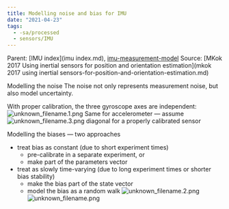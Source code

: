 ```yaml
---
title: Modelling noise and bias for IMU
date: "2021-04-23"
tags:
  - -sa/processed
  - sensors/IMU
---
```


Parent: [IMU index](imu index.md), [imu-measurement-model](imu-measurement-model.md)
Source: [MKok 2017 Using inertial sensors for position and orientation estimation](mkok 2017 using inertial sensors-for-position-and-orientation-estimation.md)

Modelling the noise
The noise not only represents measurement noise, but also model uncertainty.

With proper calibration, the three gyroscope axes are independent:
![unknown_filename.1.png](./_resources/Modelling_noise_and_bias_for_IMU.resources/unknown_filename.1.png)
Same for accelerometer — assume ![unknown_filename.3.png](./_resources/Modelling_noise_and_bias_for_IMU.resources/unknown_filename.3.png) diagonal for a properly calibrated sensor

Modelling the biases — two approaches

*   treat bias as constant (due to short experiment times)
    *   pre-calibrate in a separate experiment, or
    *   make part of the parameters vector
*   treat as slowly time-varying (due to long experiment times or shorter bias stability)
    *   make the bias part of the state vector
    *   model the bias as a random walk
        ![unknown_filename.2.png](./_resources/Modelling_noise_and_bias_for_IMU.resources/unknown_filename.2.png)         ![unknown_filename.png](./_resources/Modelling_noise_and_bias_for_IMU.resources/unknown_filename.png)

